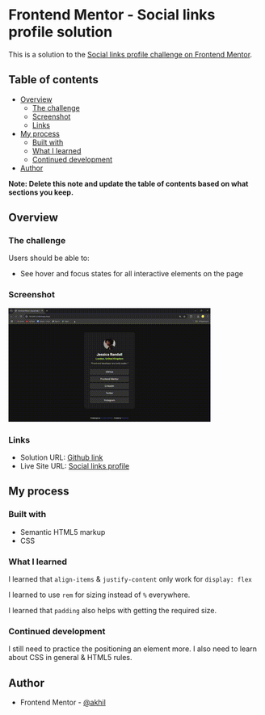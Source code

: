 
# Frontend Mentor - Social links profile solution

This is a solution to the [Social links profile challenge on Frontend Mentor](https://www.frontendmentor.io/solutions/frontend-mentor-social-links-profile-DIZTXLvQCa).

## Table of contents

- [Overview](#overview)
  - [The challenge](#the-challenge)
  - [Screenshot](#screenshot)
  - [Links](#links)
- [My process](#my-process)
  - [Built with](#built-with)
  - [What I learned](#what-i-learned)
  - [Continued development](#continued-development)
- [Author](#author)

**Note: Delete this note and update the table of contents based on what sections you keep.**

## Overview

### The challenge

Users should be able to:

- See hover and focus states for all interactive elements on the page

### Screenshot

![](https://github.com/codingexport/Frontend-Mentor-Social-links-profile/blob/main/screenShot%20(2).gif)

### Links

- Solution URL: [Github link](https://github.com/codingexport/Frontend-Mentor-Social-links-profile)
- Live Site URL: [Social links profile](https://codingexport.github.io/Frontend-Mentor-Social-links-profile/)

## My process

### Built with

- Semantic HTML5 markup
- CSS

### What I learned

I learned that `align-items` & `justify-content` only work for `display: flex`

I learned to use `rem` for sizing instead of `%` everywhere.

I learned that `padding` also helps with getting the required size.

### Continued development

I still need to practice the positioning an element more. I also need to learn about CSS in general & HTML5 rules.

## Author

- Frontend Mentor - [@akhil]([https://github.com/codingexport](https://www.frontendmentor.io/profile/codingexport))

